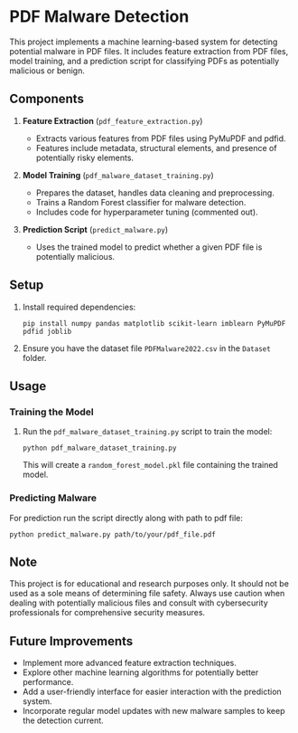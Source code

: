 # PDF Malware Detection

This project implements a machine learning-based system for detecting potential malware in PDF files. It includes feature extraction from PDF files, model training, and a prediction script for classifying PDFs as potentially malicious or benign.

## Components

1. **Feature Extraction** (`pdf_feature_extraction.py`)
   - Extracts various features from PDF files using PyMuPDF and pdfid.
   - Features include metadata, structural elements, and presence of potentially risky elements.

2. **Model Training** (`pdf_malware_dataset_training.py`)
   - Prepares the dataset, handles data cleaning and preprocessing.
   - Trains a Random Forest classifier for malware detection.
   - Includes code for hyperparameter tuning (commented out).

3. **Prediction Script** (`predict_malware.py`)
   - Uses the trained model to predict whether a given PDF file is potentially malicious.

## Setup

1. Install required dependencies:
   ```
   pip install numpy pandas matplotlib scikit-learn imblearn PyMuPDF pdfid joblib
   ```

2. Ensure you have the dataset file `PDFMalware2022.csv` in the `Dataset` folder.

## Usage

### Training the Model

1. Run the `pdf_malware_dataset_training.py` script to train the model:
   ```
   python pdf_malware_dataset_training.py
   ```
   This will create a `random_forest_model.pkl` file containing the trained model.

### Predicting Malware

For prediction run the script directly along with path to pdf file:
   ```
   python predict_malware.py path/to/your/pdf_file.pdf
   ```

## Note

This project is for educational and research purposes only. It should not be used as a sole means of determining file safety. Always use caution when dealing with potentially malicious files and consult with cybersecurity professionals for comprehensive security measures.

## Future Improvements

- Implement more advanced feature extraction techniques.
- Explore other machine learning algorithms for potentially better performance.
- Add a user-friendly interface for easier interaction with the prediction system.
- Incorporate regular model updates with new malware samples to keep the detection current.